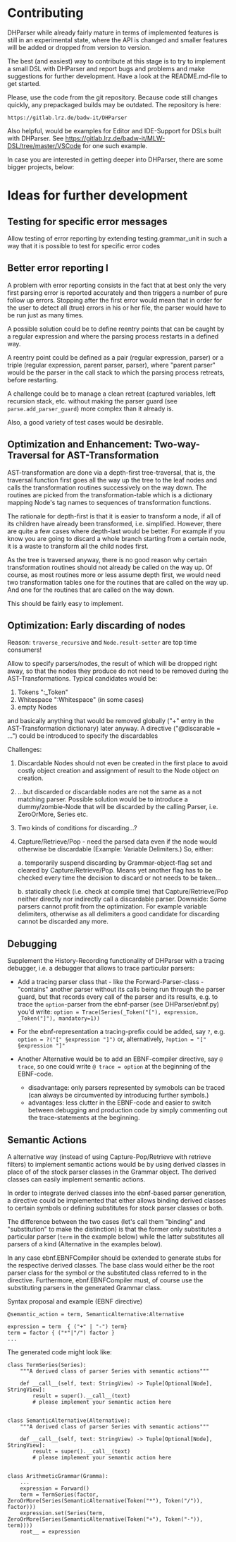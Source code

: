 Contributing
============

DHParser while already fairly mature in terms of implemented features is
still in an experimental state, where the API is changed and smaller
features will be added or dropped from version to version.

The best (and easiest) way to contribute at this stage is to try to
implement a small DSL with DHParser and report bugs and problems and
make suggestions for further development. Have a look at the
README.md-file to get started.

Please, use the code from the git repository. Because code still changes
quickly, any prepackaged builds may be outdated. The repository is here:

    https://gitlab.lrz.de/badw-it/DHParser

Also helpful, would be examples for Editor and IDE-Support for DSLs
built with DHParser. See
https://gitlab.lrz.de/badw-it/MLW-DSL/tree/master/VSCode for one such
example.

In case you are interested in getting deeper into DHParser, there are
some bigger projects, below:


Ideas for further development
=============================

Testing for specific error messages
-----------------------------------

Allow testing of error reporting by extending testing.grammar_unit in
such a way that it is possible to test for specific error codes


Better error reporting I
------------------------

A problem with error reporting consists in the fact that at best only
the very first parsing error is reported accurately and then triggers a
number of pure follow up errors. Stopping after the first error would
mean that in order for the user to detect all (true) errors in his or
her file, the parser would have to be run just as many times.

A possible solution could be to define reentry points that can be caught
by a regular expression and where the parsing process restarts in a
defined way.

A reentry point could be defined as a pair (regular expression, parser)
or a triple (regular expression, parent parser, parser), where "parent
parser" would be the parser in the call stack to which the parsing
process retreats, before restarting.

A challenge could be to manage a clean retreat (captured variables,
left recursion stack, etc. without making the parser guard (see
`parse.add_parser_guard`) more complex than it already is.

Also, a good variety of test cases would be desirable.


Optimization and Enhancement: Two-way-Traversal for AST-Transformation
----------------------------------------------------------------------

AST-transformation are done via a depth-first tree-traversal, that is,
the traversal function first goes all the way up the tree to the leaf
nodes and calls the transformation routines successively on the way
down. The routines are picked from the transformation-table which is a
dictionary mapping Node's tag names to sequences of transformation
functions.

The rationale for depth-first is that it is easier to transform a node,
if all of its children have already been transformed, i.e. simplified.
However, there are quite a few cases where depth-last would be better.
For example if you know you are going to discard a whole branch starting
from a certain node, it is a waste to transform all the child nodes
first.

As the tree is traversed anyway, there is no good reason why certain
transformation routines should not already be called on the way up. Of
course, as most routines more or less assume depth first, we would need
two transformation tables one for the routines that are called on the
way up. And one for the routines that are called on the way down.

This should be fairly easy to implement.


Optimization: Early discarding of nodes
---------------------------------------

Reason: `traverse_recursive` and `Node.result-setter` are top time
consumers!

Allow to specify parsers/nodes, the result of which will be dropped
right away, so that the nodes they produce do not need to be removed
during the AST-Transformations. Typical candidates would be:

1. Tokens ":_Token"
2. Whitespace ":Whitespace" (in some cases)
3. empty Nodes

and basically anything that would be removed globally ("+" entry in the
AST-Transformation dictionary) later anyway. A directive ("@discarable =
...") could be introduced to specify the discardables

Challenges:

1. Discardable Nodes should not even be created in the first place to
   avoid costly object creation and assignment of result to the Node
   object on creation.

2. ...but discarded or discardable nodes are not the same as a not
   matching parser. Possible solution would be to introduce a
   dummy/zombie-Node that will be discarded by the calling Parser, i.e.
   ZeroOrMore, Series etc.

3. Two kinds of conditions for discarding...?

4. Capture/Retrieve/Pop - need the parsed data even if the node would
   otherwise be discardable (Example: Variable Delimiters.) So, either:

   a. temporarily suspend discarding by Grammar-object-flag set and
      cleared by Capture/Retrieve/Pop. Means yet another flag has to be
      checked every time the decision to discard or not needs to be
      taken...

   b. statically check (i.e. check at compile time) that
      Capture/Retrieve/Pop neither directly nor indirectly call a
      discardable parser. Downside: Some parsers cannot profit from the
      optimization. For example variable delimiters, otherwise as all
      delimiters a good candidate for discarding cannot be discarded any
      more.


Debugging
---------

Supplement the History-Recording functionality of DHParser with a
tracing debugger, i.e. a debugger that allows to trace particular
parsers:

- Add a tracing parser class that - like the Forward-Parser-class -
  "contains" another parser without its calls being run through the
  parser guard, but that records every call of the parser and its
  results, e.g. to trace the `option`-parser from the ebnf-parser (see
  DHParser/ebnf.py) you'd write: `option = Trace(Series(_Token("["),
  expression, _Token("]"), mandatory=1))`

- For the ebnf-representation a tracing-prefix could be added, say `?`,
  e.g. `option = ?("[" §expression "]")` or, alternatively, `?option =
  "[" §expression "]"`

- Another Alternative would be to add an EBNF-compiler directive, say `@
  trace`, so one could write `@ trace = option` at the beginning of the
  EBNF-code.
  * disadvantage: only parsers represented by symobols can be traced
    (can always be circumvented by introducing further symbols.)
  * advantages: less clutter in the EBNF-code and easier to switch
    between debugging and production code by simply commenting out the
    trace-statements at the beginning.


Semantic Actions
----------------

A alternative way (instead of using Capture-Pop/Retrieve with retrieve
filters) to implement semantic actions would be by using derived classes
in place of of the stock parser classes in the Grammar object. The
derived classes can easily implement semantic actions.

In order to integrate derived classes into the ebnf-based parser
generation, a directive could be implemented that either allows binding
derived classes to certain symbols or defining substitutes for stock
parser classes or both.

The difference between the two cases (let's call them "binding" and
"substitution" to make the distinction) is that the former only
substitutes a particular parser (`term` in the example below) while the
latter substitutes all parsers of a kind (Alternative in the examples
below).

In any case ebnf.EBNFCompiler should be extended to generate stubs for
the respective derived classes. The base class would either be the root
parser class for the symbol or the substituted class referred to in the
directive. Furthermore, ebnf.EBNFCompiler must, of course use the
substituting parsers in the generated Grammar class.

Syntax proposal and example (EBNF directive)

    @semantic_action = term, SemanticAlternative:Alternative

    expression = term  { ("+" | "-") term}
    term = factor { ("*"|"/") factor }
    ...

 The generated code might look like:

    class TermSeries(Series):
        """A derived class of parser Series with semantic actions"""

        def __call__(self, text: StringView) -> Tuple[Optional[Node], StringView]:
            result = super().__call__(text)
            # please implement your semantic action here


    class SemanticAlternative(Alternative):
        """A derived class of parser Series with semantic actions"""

        def __call__(self, text: StringView) -> Tuple[Optional[Node], StringView]:
            result = super().__call__(text)
            # please implement your semantic action here


    class ArithmeticGrammar(Gramma):
        ...
        expression = Forward()
        term = TermSeries(factor, ZeroOrMore(Series(SemanticAlternative(Token("*"), Token("/")), factor)))
        expression.set(Series(term, ZeroOrMore(Series(SemanticAlternative(Token("+"), Token("-")), term))))
        root__ = expression

